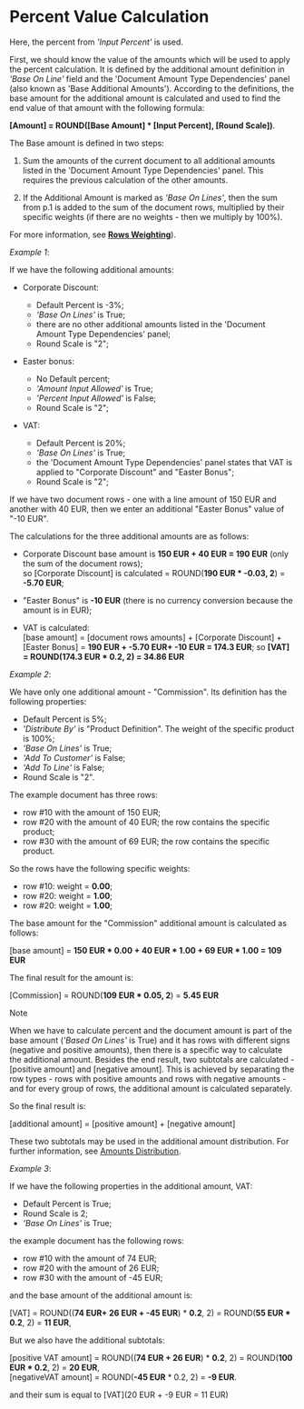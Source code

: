 # Percent Value Calculation

Here, the percent from _'Input Percent'_ is used. 

First, we should know the value of the amounts which will be used to apply the percent calculation. It is defined by the additional amount definition in _'Base On Line'_ field and the 'Document Amount Type Dependencies' panel (also known as 'Base Additional Amounts'). According to the definitions, the base amount for the additional amount is calculated and used to find the end value of that amount with the following formula:
 
**[Amount] = ROUND([Base Amount] * [Input Percent], [Round Scale])**.
 
The Base amount is defined in two steps:

1. Sum the amounts of the current document to all additional amounts listed in the 'Document Amount Type Dependencies' panel. This requires the previous calculation of the other amounts.

2. If the Additional Amount is marked as _'Base On Lines'_, then the sum from p.1 is added to the sum of the document rows, multiplied by their specific weights (if there are no weights - then we multiply by 100%). 

For more information, see **[Rows Weighting](https://github.com/ErpNetDocs/tech/blob/master/advanced/documents/additional-amounts/rows-weighting.md)**).


*Example 1*:

If we have the following additional amounts:

- Corporate Discount:

    - Default Percent is -3%;
    - _'Base On Lines'_ is True;
    - there are no other additional amounts listed in the 'Document Amount Type Dependencies' panel;
    - Round Scale is "2";
    
- Easter bonus:

    - No Default percent;
    - _'Amount Input Allowed'_ is True;
    - _'Percent Input Allowed'_ is False;
    - Round Scale is "2";
    
- VAT:

    - Default Percent is 20%;
    - _'Base On Lines'_ is True;
    - the 'Document Amount Type Dependencies' panel states that VAT is applied to "Corporate Discount" and "Easter Bonus";
    - Round Scale is "2";
 
If we have two document rows - one with a line amount of 150 EUR and another with 40 EUR, then we enter an additional "Easter Bonus" value of "-10 EUR". 

The calculations for the three additional amounts are as follows:

- Corporate Discount base amount is **150 EUR + 40 EUR = 190 EUR** (only the sum of the document rows);</br> so [Corporate Discount] is calculated = ROUND(**190 EUR * -0.03, 2**) = **-5.70 EUR**;

- "Easter Bonus" is **-10 EUR** (there is no currency conversion because the amount is in EUR);
- VAT is calculated:</br>
[base amount] = [document rows amounts] + [Corporate Discount] + [Easter Bonus]  = **190 EUR + -5.70 EUR+ -10 EUR = 174.3 EUR**; so **[VAT] = ROUND(174.3 EUR * 0.2, 2) = 34.86 EUR**
 
 
*Example 2*:

We have only one additional amount - "Commission". Its definition has the following properties:

- Default Percent is 5%;
- _'Distribute By'_ is "Product Definition". The weight of the specific product is 100%;
- _'Base On Lines'_ is True;
- _'Add To Customer'_ is False;
- _'Add To Line'_ is False;
- Round Scale is "2".

The example document has three rows:

- row #10 with the amount of 150 EUR;
- row #20 with the amount of 40 EUR; the row contains the specific product;
- row #30 with the amount of 69 EUR; the row contains the specific product.

So the rows have the following specific weights:

- row #10: weight = **0.00**;
- row #20: weight = **1.00**;
- row #20: weight = **1.00**;
 
The base amount for the "Commission" additional amount is calculated as follows:

[base amount] = **150 EUR * 0.00 + 40 EUR * 1.00 + 69 EUR * 1.00 = 109 EUR**

The final result for the amount is:

[Commission] = ROUND(**109 EUR * 0.05, 2**) = **5.45 EUR**

>[!NOTE]
> When we have to calculate percent and the document amount is part of the base amount (_'Based On Lines'_ is True) and it has rows with different signs (negative and positive amounts), then there is a specific way to calculate the additional amount. Besides the end result, two subtotals are calculated - [positive amount] and [negative amount]. This is achieved by separating the row types - rows with positive amounts and rows with negative amounts - and for every group of rows, the additional amount is calculated separately. 
> 
> So the final result is:
> 
> [additional amount] = [positive amount] + [negative amount]
> 
 These two subtotals may be used in the additional amount distribution. For further information, see [Amounts Distribution](https://github.com/ErpNetDocs/tech/blob/011b4e20c2f19c3fe62779e947d92025ae20932b/advanced/documents/additional-amounts/amounts-distribution/index.md).

*Example 3*:

If we have the following properties in the additional amount, VAT:

- Default Percent is True;
- Round Scale is 2;
- _'Base On Lines'_ is True;

the example document has the following rows:

- row #10 with the amount of 74 EUR;
- row #20 with the amount of 26 EUR;
- row #30 with the amount of -45 EUR;
 
and the base amount of the additional amount is:

[VAT] = ROUND((**74 EUR+ 26 EUR + -45 EUR**) * **0.2**, 2) = ROUND(**55 EUR * 0.2**, 2) = **11 EUR**,

But we also have the additional subtotals:

[positive VAT amount] = ROUND((**74 EUR + 26 EUR**) * **0.2**, 2) = ROUND(**100 EUR * 0.2**, 2) = **20 EUR**,<br>
[negativeVAT amount] = ROUND(**-45 EUR** * 0.2, 2) = **-9 EUR**.

and their sum is equal to [VAT](20 EUR + -9 EUR = 11 EUR)


